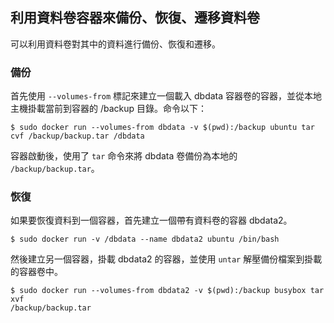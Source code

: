 ## 利用資料卷容器來備份、恢復、遷移資料卷
可以利用資料卷對其中的資料進行備份、恢復和遷移。

### 備份
首先使用 `--volumes-from` 標記來建立一個載入 dbdata 容器卷的容器，並從本地主機掛載當前到容器的 /backup 目錄。命令以下：
```
$ sudo docker run --volumes-from dbdata -v $(pwd):/backup ubuntu tar cvf /backup/backup.tar /dbdata
```
容器啟動後，使用了 `tar` 命令來將 dbdata 卷備份為本地的 `/backup/backup.tar`。


### 恢復
如果要恢復資料到一個容器，首先建立一個帶有資料卷的容器 dbdata2。
```
$ sudo docker run -v /dbdata --name dbdata2 ubuntu /bin/bash
```
然後建立另一個容器，掛載 dbdata2 的容器，並使用 `untar` 解壓備份檔案到掛載的容器卷中。
```
$ sudo docker run --volumes-from dbdata2 -v $(pwd):/backup busybox tar xvf
/backup/backup.tar
```
